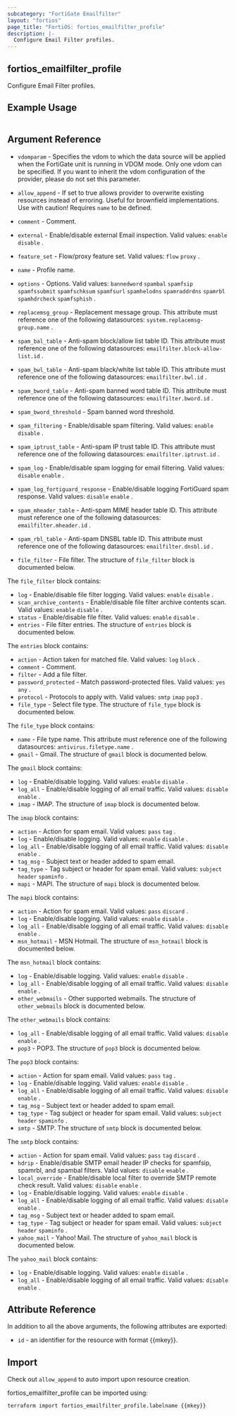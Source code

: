 ```yaml
---
subcategory: "FortiGate Emailfilter"
layout: "fortios"
page_title: "FortiOS: fortios_emailfilter_profile"
description: |-
  Configure Email Filter profiles.
---
```


## fortios_emailfilter_profile
Configure Email Filter profiles.

## Example Usage

```hcl

```

## Argument Reference
* `vdomparam` - Specifies the vdom to which the data source will be applied when the FortiGate unit is running in VDOM mode. Only one vdom can be specified. If you want to inherit the vdom configuration of the provider, please do not set this parameter.
* `allow_append` - If set to true allows provider to overwrite existing resources instead of erroring. Useful for brownfield implementations. Use with caution! Requires `name` to be defined.

* `comment` - Comment.
* `external` - Enable/disable external Email inspection. Valid values: `enable` `disable` .
* `feature_set` - Flow/proxy feature set. Valid values: `flow` `proxy` .
* `name` - Profile name.
* `options` - Options. Valid values: `bannedword` `spambal` `spamfsip` `spamfssubmit` `spamfschksum` `spamfsurl` `spamhelodns` `spamraddrdns` `spamrbl` `spamhdrcheck` `spamfsphish` .
* `replacemsg_group` - Replacement message group. This attribute must reference one of the following datasources: `system.replacemsg-group.name` .
* `spam_bal_table` - Anti-spam block/allow list table ID. This attribute must reference one of the following datasources: `emailfilter.block-allow-list.id` .
* `spam_bwl_table` - Anti-spam black/white list table ID. This attribute must reference one of the following datasources: `emailfilter.bwl.id` .
* `spam_bword_table` - Anti-spam banned word table ID. This attribute must reference one of the following datasources: `emailfilter.bword.id` .
* `spam_bword_threshold` - Spam banned word threshold.
* `spam_filtering` - Enable/disable spam filtering. Valid values: `enable` `disable` .
* `spam_iptrust_table` - Anti-spam IP trust table ID. This attribute must reference one of the following datasources: `emailfilter.iptrust.id` .
* `spam_log` - Enable/disable spam logging for email filtering. Valid values: `disable` `enable` .
* `spam_log_fortiguard_response` - Enable/disable logging FortiGuard spam response. Valid values: `disable` `enable` .
* `spam_mheader_table` - Anti-spam MIME header table ID. This attribute must reference one of the following datasources: `emailfilter.mheader.id` .
* `spam_rbl_table` - Anti-spam DNSBL table ID. This attribute must reference one of the following datasources: `emailfilter.dnsbl.id` .
* `file_filter` - File filter. The structure of `file_filter` block is documented below.

The `file_filter` block contains:

* `log` - Enable/disable file filter logging. Valid values: `enable` `disable` .
* `scan_archive_contents` - Enable/disable file filter archive contents scan. Valid values: `enable` `disable` .
* `status` - Enable/disable file filter. Valid values: `enable` `disable` .
* `entries` - File filter entries. The structure of `entries` block is documented below.

The `entries` block contains:

* `action` - Action taken for matched file. Valid values: `log` `block` .
* `comment` - Comment.
* `filter` - Add a file filter.
* `password_protected` - Match password-protected files. Valid values: `yes` `any` .
* `protocol` - Protocols to apply with. Valid values: `smtp` `imap` `pop3` .
* `file_type` - Select file type. The structure of `file_type` block is documented below.

The `file_type` block contains:

* `name` - File type name. This attribute must reference one of the following datasources: `antivirus.filetype.name` .
* `gmail` - Gmail. The structure of `gmail` block is documented below.

The `gmail` block contains:

* `log` - Enable/disable logging. Valid values: `enable` `disable` .
* `log_all` - Enable/disable logging of all email traffic. Valid values: `disable` `enable` .
* `imap` - IMAP. The structure of `imap` block is documented below.

The `imap` block contains:

* `action` - Action for spam email. Valid values: `pass` `tag` .
* `log` - Enable/disable logging. Valid values: `enable` `disable` .
* `log_all` - Enable/disable logging of all email traffic. Valid values: `disable` `enable` .
* `tag_msg` - Subject text or header added to spam email.
* `tag_type` - Tag subject or header for spam email. Valid values: `subject` `header` `spaminfo` .
* `mapi` - MAPI. The structure of `mapi` block is documented below.

The `mapi` block contains:

* `action` - Action for spam email. Valid values: `pass` `discard` .
* `log` - Enable/disable logging. Valid values: `enable` `disable` .
* `log_all` - Enable/disable logging of all email traffic. Valid values: `disable` `enable` .
* `msn_hotmail` - MSN Hotmail. The structure of `msn_hotmail` block is documented below.

The `msn_hotmail` block contains:

* `log` - Enable/disable logging. Valid values: `enable` `disable` .
* `log_all` - Enable/disable logging of all email traffic. Valid values: `disable` `enable` .
* `other_webmails` - Other supported webmails. The structure of `other_webmails` block is documented below.

The `other_webmails` block contains:

* `log_all` - Enable/disable logging of all email traffic. Valid values: `disable` `enable` .
* `pop3` - POP3. The structure of `pop3` block is documented below.

The `pop3` block contains:

* `action` - Action for spam email. Valid values: `pass` `tag` .
* `log` - Enable/disable logging. Valid values: `enable` `disable` .
* `log_all` - Enable/disable logging of all email traffic. Valid values: `disable` `enable` .
* `tag_msg` - Subject text or header added to spam email.
* `tag_type` - Tag subject or header for spam email. Valid values: `subject` `header` `spaminfo` .
* `smtp` - SMTP. The structure of `smtp` block is documented below.

The `smtp` block contains:

* `action` - Action for spam email. Valid values: `pass` `tag` `discard` .
* `hdrip` - Enable/disable SMTP email header IP checks for spamfsip, spamrbl, and spambal filters. Valid values: `disable` `enable` .
* `local_override` - Enable/disable local filter to override SMTP remote check result. Valid values: `disable` `enable` .
* `log` - Enable/disable logging. Valid values: `enable` `disable` .
* `log_all` - Enable/disable logging of all email traffic. Valid values: `disable` `enable` .
* `tag_msg` - Subject text or header added to spam email.
* `tag_type` - Tag subject or header for spam email. Valid values: `subject` `header` `spaminfo` .
* `yahoo_mail` - Yahoo! Mail. The structure of `yahoo_mail` block is documented below.

The `yahoo_mail` block contains:

* `log` - Enable/disable logging. Valid values: `enable` `disable` .
* `log_all` - Enable/disable logging of all email traffic. Valid values: `disable` `enable` .

## Attribute Reference

In addition to all the above arguments, the following attributes are exported:
* `id` - an identifier for the resource with format {{mkey}}.

## Import

Check out `allow_append` to auto import upon resource creation.

fortios_emailfilter_profile can be imported using:
```sh
terraform import fortios_emailfilter_profile.labelname {{mkey}}
```
